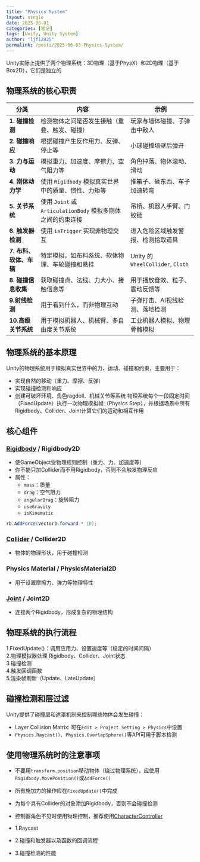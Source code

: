 ```yaml
---
title: "Physics System"
layout: single
date: 2025-06-01
categories: [笔记]
tags: [Unity, Unity System]
author: "ljf12825"
permalink: /posts/2025-06-03-Physics-System/
---
```

Unity实际上提供了两个物理系统：3D物理（基于PhysX）和2D物理（基于Box2D），它们是独立的

## 物理系统的核心职责

| 分类              | 内容                                           | 示例                               |
| --------------- | -------------------------------------------- | -------------------------------- |
| **1. 碰撞检测**     | 检测物体之间是否发生接触（重叠、触发、碰撞）                       | 玩家与墙体碰撞、子弹击中敌人                   |
| **2. 碰撞响应**     | 根据碰撞产生反作用力、反弹、停止等                            | 小球碰撞墙壁后弹开                        |
| **3. 力与运动**     | 模拟重力、加速度、摩擦力、空气阻力等                           | 角色掉落、物体滚动、滑动                     |
| **4. 刚体动力学**    | 使用 `Rigidbody` 模拟真实世界中的质量、惯性、力矩等             | 推箱子、砸东西、车子加速转弯                   |
| **5. 关节系统**     | 使用 `Joint` 或 `ArticulationBody` 模拟多刚体之间的约束连接 | 吊桥、机器人手臂、门铰链                     |
| **6. 触发器检测**    | 使用 `isTrigger` 实现非物理交互                       | 进入危险区域触发警报、检测拾取道具                |
| **7. 布料、软体、车辆** | 特定模拟，如布料系统、软体物理、车轮碰撞和悬挂                      | Unity 的 `WheelCollider`, `Cloth` |
| **8. 碰撞信息收集**   | 获取碰撞点、法线、力大小、接触信息等                           | 用于播放音效、粒子、震动反馈等                  |
| **9.射线检测** | 用于看到什么，而非物理互动 | 子弹打击、AI视线检测、落地检测 |
| **10.高级关节系统** | 用于模拟机器人、机械臂、多自由度关节系统 | 工业机器人模拟、物理骨骼模拟 |

## 物理系统的基本原理
Unity的物理系统用于模拟真实世界中的力、运动、碰撞和约束，主要用于：
- 实现自然的移动（重力、摩擦、反弹）
- 实现碰撞检测和响应
- 创建可破坏环境、角色ragdoll、机械关节等系统
物理系统每个一段固定时间（FixedUpdate）执行一次物理模拟帧（Physics Step），并根据场景中所有Rigidbody、Collider、Joint计算它们的运动和相互作用  

## 核心组件
### [Rigidbody]({{site.baseurl}}/posts/2025-06-02-Rigidbody/) / Rigidbody2D
- 使GameObject受物理规则控制（重力、力、加速度等）
- 你不能只加Collider而不用Rigidbody，否则不会触发物理反应
- 属性：
  - `mass`：质量
  - `drag`：空气阻力
  - `angularDrag`：旋转阻力
  - `useGravity`
  - `isKinematic`
```csharp
rb.AddForce(Vector3.forward * 10);
```

### [Collider]({{site.baseurl}}/posts/2025-06-04-Collider-and-Trigger) / Collider2D
- 物体的物理形状，用于碰撞检测

### Physics Material / PhysicsMaterial2D
- 用于设置摩擦力、弹力等物理特性  

### [Joint]({{site.baseurl}}/posts/2025-06-07-Joint) / Joint2D
- 连接两个Rigidbody，形成复杂的物理结构

## 物理系统的执行流程
1.FixedUpdate()：调用应用力、设置速度等（稳定的时间间隔）  
2.物理模拟器处理 Rigidbody、Collider、Joint状态  
3.碰撞检测  
4.触发回调函数  
5.渲染帧刷新（Update、LateUpdate）

## 碰撞检测和层过滤
Unity提供了碰撞层和遮罩机制来控制哪些物体会发生碰撞：
- Layer Collision Matrix: 可在`Edit > Project Setting > Physics`中设置
- `Physics.Raycast()`、`Physics.OverlapSphere()`等API可用于脚本检测

## 使用物理系统时的注意事项
- 不要用`transform.position`移动物体（绕过物理系统），应使用`Rigidbody.MovePosition()`或`AddForce()`
- 所有施加力的操作应在`FixedUpdate()`中完成
- 为每个具有Collider的对象添加Rigidbody，否则不会碰撞检测
- 控制器角色不见时使用物理控制，推荐使用[CharacterController]({{site.baseurl}}/posts/2025-06-07-Character-Controller/)



- 1.Raycast  
- 2.碰撞和触发器以及函数的回调流程
- 3.碰撞检测的性能